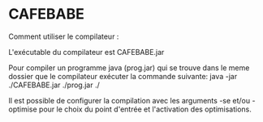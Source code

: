 # CAFEBABE

Comment utiliser le compilateur :

L'exécutable du compilateur est CAFEBABE.jar

Pour compiler un programme java (prog.jar) qui se trouve dans le meme dossier que le compilateur exécuter la commande suivante:
java -jar ./CAFEBABE.jar ./prog.jar ./

Il est possible de configurer la compilation avec les arguments -se et/ou -optimise
pour le choix du point d'entrée et l'activation des optimisations.
